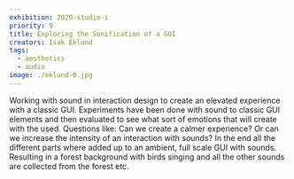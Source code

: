 ```yaml
---
exhibition: 2020-studio-i
priority: 9
title: Exploring the Sonification of a GUI
creators: Isak Eklund
tags:
  - aesthetics
  - audio
image: ./eklund-0.jpg
---
```


Working with sound in interaction design to create an elevated experience with a classic GUI. Experiments have been done with sound to classic GUI elements and then evaluated to see what sort of emotions that will create with the used. Questions like: Can we create a calmer experience? Or can we increase the intensity of an interaction with sounds? In the end all the different parts where added up to an ambient, full scale GUI with sounds. Resulting in a forest background with birds singing and all the other sounds are collected from the forest etc.
